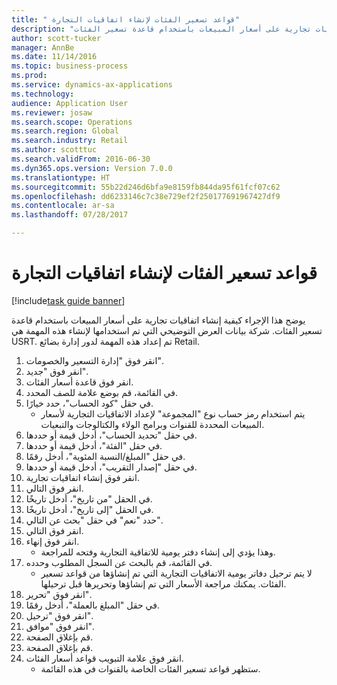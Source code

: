 ```yaml
--- 
title: " قواعد تسعير الفئات لإنشاء اتفاقيات التجارة"
description: "يوضح هذا الإجراء كيفية إنشاء اتفاقيات تجارية على أسعار المبيعات باستخدام قاعدة تسعير الفئات."
author: scott-tucker
manager: AnnBe
ms.date: 11/14/2016
ms.topic: business-process
ms.prod: 
ms.service: dynamics-ax-applications
ms.technology: 
audience: Application User
ms.reviewer: josaw
ms.search.scope: Operations
ms.search.region: Global
ms.search.industry: Retail
ms.author: scotttuc
ms.search.validFrom: 2016-06-30
ms.dyn365.ops.version: Version 7.0.0
ms.translationtype: HT
ms.sourcegitcommit: 55b22d246d6bfa9e8159fb844da95f61fcf07c62
ms.openlocfilehash: dd6233146c7c38e729ef2f250177691967427df9
ms.contentlocale: ar-sa
ms.lasthandoff: 07/28/2017

---
```

# <a name="category-pricing-rules-to-create-trade-agreements"></a> قواعد تسعير الفئات لإنشاء اتفاقيات التجارة

[!include[task guide banner](../includes/task-guide-banner.md)]

يوضح هذا الإجراء كيفية إنشاء اتفاقيات تجارية على أسعار المبيعات باستخدام قاعدة تسعير الفئات. شركة بيانات العرض التوضيحي التي تم استخدامها لإنشاء هذه المهمة هي USRT.‬ تم إعداد هذه المهمة لدور إدارة بضائع Retail.

1. انقر فوق "إدارة التسعير والخصومات".
2. انقر فوق "جديد".
3. انقر فوق قاعدة أسعار الفئات.
4. في القائمة، قم بوضع علامة للصف المحدد.
5. في حقل "‏‫كود الحساب‬"، حدد خيارًا.
    * يتم استخدام رمز حساب نوع "المجموعة" لإعداد الاتفاقيات التجارية لأسعار المبيعات المحددة للقنوات وبرامج الولاء والكتالوجات‬ والتبعيات‬.  
6. في حقل "‏‫تحديد الحساب‬"، أدخل قيمة أو حددها.
7. في حقل "الفئة"، أدخل قيمة أو حددها.
8. في حقل "‏‫المبلغ/النسبة المئوية‬"، أدخل رقمًا.
9. في حقل "‏‫إصدار التقريب‬"، أدخل قيمة أو حددها.
10. انقر فوق إنشاء اتفاقيات تجارية.
11. انقر فوق التالي.
12. في الحقل "من تاريخ"، أدخل تاريخًا.
13. في الحقل "إلى تاريخ"، أدخل تاريخًا.
14. حدد "نعم" في حقل "‏‫بحث عن التالي‬".
15. انقر فوق التالي.
16. انقر فوق إنهاء.
    * وهذا يؤدي إلى إنشاء دفتر يومية للاتفاقية التجارية وفتحه للمراجعة.  
17. في القائمة، قم بالبحث عن السجل المطلوب وحدده.
    * لا يتم ترحيل دفاتر يومية الاتفاقيات التجارية التي تم إنشاؤها من قواعد تسعير الفئات. يمكنك مراجعة الأسعار التي تم إنشاؤها وتحريرها قبل ترحيلها.  
18. انقر فوق "تحرير".
19. في حقل "المبلغ بالعملة"، أدخل رقمًا.
20. انقر فوق "ترحيل".
21. انقر فوق "موافق".
22. قم بإغلاق الصفحة.
23. قم بإغلاق الصفحة.
24. انقر فوق علامة التبويب قواعد أسعار الفئات.
    * ستظهر قواعد تسعير الفئات الخاصة بالقنوات في هذه القائمة.  


